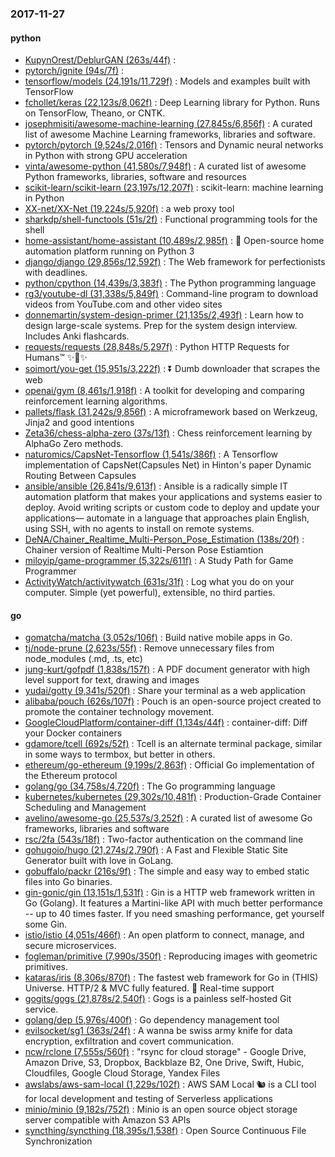 ### 2017-11-27

#### python
* [KupynOrest/DeblurGAN (263s/44f)](https://github.com/KupynOrest/DeblurGAN) : 
* [pytorch/ignite (94s/7f)](https://github.com/pytorch/ignite) : 
* [tensorflow/models (24,191s/11,729f)](https://github.com/tensorflow/models) : Models and examples built with TensorFlow
* [fchollet/keras (22,123s/8,062f)](https://github.com/fchollet/keras) : Deep Learning library for Python. Runs on TensorFlow, Theano, or CNTK.
* [josephmisiti/awesome-machine-learning (27,845s/6,856f)](https://github.com/josephmisiti/awesome-machine-learning) : A curated list of awesome Machine Learning frameworks, libraries and software.
* [pytorch/pytorch (9,524s/2,016f)](https://github.com/pytorch/pytorch) : Tensors and Dynamic neural networks in Python with strong GPU acceleration
* [vinta/awesome-python (41,580s/7,948f)](https://github.com/vinta/awesome-python) : A curated list of awesome Python frameworks, libraries, software and resources
* [scikit-learn/scikit-learn (23,197s/12,207f)](https://github.com/scikit-learn/scikit-learn) : scikit-learn: machine learning in Python
* [XX-net/XX-Net (19,224s/5,920f)](https://github.com/XX-net/XX-Net) : a web proxy tool
* [sharkdp/shell-functools (51s/2f)](https://github.com/sharkdp/shell-functools) : Functional programming tools for the shell
* [home-assistant/home-assistant (10,489s/2,985f)](https://github.com/home-assistant/home-assistant) : 🏡 Open-source home automation platform running on Python 3
* [django/django (29,856s/12,592f)](https://github.com/django/django) : The Web framework for perfectionists with deadlines.
* [python/cpython (14,439s/3,383f)](https://github.com/python/cpython) : The Python programming language
* [rg3/youtube-dl (31,338s/5,849f)](https://github.com/rg3/youtube-dl) : Command-line program to download videos from YouTube.com and other video sites
* [donnemartin/system-design-primer (21,135s/2,493f)](https://github.com/donnemartin/system-design-primer) : Learn how to design large-scale systems. Prep for the system design interview. Includes Anki flashcards.
* [requests/requests (28,848s/5,297f)](https://github.com/requests/requests) : Python HTTP Requests for Humans™ ✨🍰✨
* [soimort/you-get (15,951s/3,222f)](https://github.com/soimort/you-get) : ⏬ Dumb downloader that scrapes the web
* [openai/gym (8,461s/1,918f)](https://github.com/openai/gym) : A toolkit for developing and comparing reinforcement learning algorithms.
* [pallets/flask (31,242s/9,856f)](https://github.com/pallets/flask) : A microframework based on Werkzeug, Jinja2 and good intentions
* [Zeta36/chess-alpha-zero (37s/13f)](https://github.com/Zeta36/chess-alpha-zero) : Chess reinforcement learning by AlphaGo Zero methods.
* [naturomics/CapsNet-Tensorflow (1,541s/386f)](https://github.com/naturomics/CapsNet-Tensorflow) : A Tensorflow implementation of CapsNet(Capsules Net) in Hinton's paper Dynamic Routing Between Capsules
* [ansible/ansible (26,841s/9,613f)](https://github.com/ansible/ansible) : Ansible is a radically simple IT automation platform that makes your applications and systems easier to deploy. Avoid writing scripts or custom code to deploy and update your applications— automate in a language that approaches plain English, using SSH, with no agents to install on remote systems.
* [DeNA/Chainer_Realtime_Multi-Person_Pose_Estimation (138s/20f)](https://github.com/DeNA/Chainer_Realtime_Multi-Person_Pose_Estimation) : Chainer version of Realtime Multi-Person Pose Estiamtion
* [miloyip/game-programmer (5,322s/611f)](https://github.com/miloyip/game-programmer) : A Study Path for Game Programmer
* [ActivityWatch/activitywatch (631s/31f)](https://github.com/ActivityWatch/activitywatch) : Log what you do on your computer. Simple (yet powerful), extensible, no third parties.

#### go
* [gomatcha/matcha (3,052s/106f)](https://github.com/gomatcha/matcha) : Build native mobile apps in Go.
* [tj/node-prune (2,623s/55f)](https://github.com/tj/node-prune) : Remove unnecessary files from node_modules (.md, .ts, etc)
* [jung-kurt/gofpdf (1,838s/157f)](https://github.com/jung-kurt/gofpdf) : A PDF document generator with high level support for text, drawing and images
* [yudai/gotty (9,341s/520f)](https://github.com/yudai/gotty) : Share your terminal as a web application
* [alibaba/pouch (626s/107f)](https://github.com/alibaba/pouch) : Pouch is an open-source project created to promote the container technology movement.
* [GoogleCloudPlatform/container-diff (1,134s/44f)](https://github.com/GoogleCloudPlatform/container-diff) : container-diff: Diff your Docker containers
* [gdamore/tcell (692s/52f)](https://github.com/gdamore/tcell) : Tcell is an alternate terminal package, similar in some ways to termbox, but better in others.
* [ethereum/go-ethereum (9,199s/2,863f)](https://github.com/ethereum/go-ethereum) : Official Go implementation of the Ethereum protocol
* [golang/go (34,758s/4,720f)](https://github.com/golang/go) : The Go programming language
* [kubernetes/kubernetes (29,302s/10,481f)](https://github.com/kubernetes/kubernetes) : Production-Grade Container Scheduling and Management
* [avelino/awesome-go (25,537s/3,252f)](https://github.com/avelino/awesome-go) : A curated list of awesome Go frameworks, libraries and software
* [rsc/2fa (543s/18f)](https://github.com/rsc/2fa) : Two-factor authentication on the command line
* [gohugoio/hugo (21,274s/2,790f)](https://github.com/gohugoio/hugo) : A Fast and Flexible Static Site Generator built with love in GoLang.
* [gobuffalo/packr (216s/9f)](https://github.com/gobuffalo/packr) : The simple and easy way to embed static files into Go binaries.
* [gin-gonic/gin (13,151s/1,531f)](https://github.com/gin-gonic/gin) : Gin is a HTTP web framework written in Go (Golang). It features a Martini-like API with much better performance -- up to 40 times faster. If you need smashing performance, get yourself some Gin.
* [istio/istio (4,051s/466f)](https://github.com/istio/istio) : An open platform to connect, manage, and secure microservices.
* [fogleman/primitive (7,990s/350f)](https://github.com/fogleman/primitive) : Reproducing images with geometric primitives.
* [kataras/iris (8,306s/870f)](https://github.com/kataras/iris) : The fastest web framework for Go in (THIS) Universe. HTTP/2 & MVC fully featured. 🎁 Real-time support
* [gogits/gogs (21,878s/2,540f)](https://github.com/gogits/gogs) : Gogs is a painless self-hosted Git service.
* [golang/dep (5,976s/400f)](https://github.com/golang/dep) : Go dependency management tool
* [evilsocket/sg1 (363s/24f)](https://github.com/evilsocket/sg1) : A wanna be swiss army knife for data encryption, exfiltration and covert communication.
* [ncw/rclone (7,555s/560f)](https://github.com/ncw/rclone) : "rsync for cloud storage" - Google Drive, Amazon Drive, S3, Dropbox, Backblaze B2, One Drive, Swift, Hubic, Cloudfiles, Google Cloud Storage, Yandex Files
* [awslabs/aws-sam-local (1,229s/102f)](https://github.com/awslabs/aws-sam-local) : AWS SAM Local 🐿 is a CLI tool for local development and testing of Serverless applications
* [minio/minio (9,182s/752f)](https://github.com/minio/minio) : Minio is an open source object storage server compatible with Amazon S3 APIs
* [syncthing/syncthing (18,395s/1,538f)](https://github.com/syncthing/syncthing) : Open Source Continuous File Synchronization

